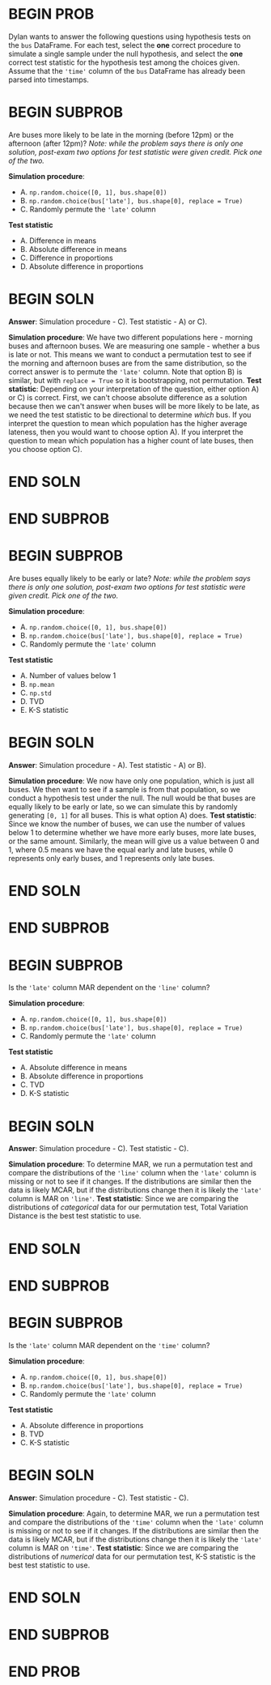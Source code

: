 # BEGIN PROB
Dylan wants to answer the following questions using hypothesis tests on the `bus` DataFrame. For each test, select the **one** correct procedure to simulate a single sample under the null hypothesis, and select the **one** correct test statistic for the hypothesis test among the choices given. Assume that the `'time'` column of the `bus` DataFrame has already been parsed into timestamps.

# BEGIN SUBPROB
Are buses more likely to be late in the morning (before $12$pm) or the afternoon (after $12$pm)?
*Note: while the problem says there is only one solution, post-exam two options for test statistic were given credit. Pick one of the two.*

**Simulation procedure**:
- A. `np.random.choice([0, 1], bus.shape[0])`
- B. `np.random.choice(bus['late'], bus.shape[0], replace = True)`
- C. Randomly permute the `'late'` column

**Test statistic**
- A. Difference in means 
- B. Absolute difference in means
- C. Difference in proportions
- D. Absolute difference in proportions
# BEGIN SOLN
**Answer**: Simulation procedure - C). Test statistic - A) or C).

**Simulation procedure**:
We have two different populations here - morning buses and afternoon buses. We are measuring one sample - whether a bus is late or not. This means we want to conduct a permutation test to see if the morning and afternoon buses are from the same distribution, so the correct answer is to permute the `'late'` column. Note that option B) is similar, but with `replace = True` so it is bootstrapping, not permutation.
**Test statistic**:
Depending on your interpretation of the question, either option A) or C) is correct. First, we can't choose absolute difference as a solution because then we can't answer when buses will be more likely to be late, as we need the test statistic to be directional to determine *which* bus. If you interpret the question to mean which population has the higher average lateness, then you would want to choose option A). If you interpret the question to mean which population has a higher count of late buses, then you choose option C).
# END SOLN
# END SUBPROB

# BEGIN SUBPROB
Are buses equally likely to be early or late?
*Note: while the problem says there is only one solution, post-exam two options for test statistic were given credit. Pick one of the two.*

**Simulation procedure**:
- A. `np.random.choice([0, 1], bus.shape[0])`
- B. `np.random.choice(bus['late'], bus.shape[0], replace = True)`
- C. Randomly permute the `'late'` column

**Test statistic**
- A. Number of values below $1$
- B. `np.mean`
- C. `np.std`
- D. TVD
- E. K-S statistic
# BEGIN SOLN
**Answer**: Simulation procedure - A). Test statistic - A) or B).

**Simulation procedure**:
We now have only one population, which is just all buses. We then want to see if a sample is from that population, so we conduct a hypothesis test under the null. The null would be that buses are equally likely to be early or late, so we can simulate this by randomly generating `[0, 1]` for all buses. This is what option A) does. 
**Test statistic**:
Since we know the number of buses, we can use the number of values below $1$ to determine whether we have more early buses, more late buses, or the same amount. Similarly, the mean will give us a value between $0$ and $1$, where $0.5$ means we have the equal early and late buses, while $0$ represents only early buses, and $1$ represents only late buses.
# END SOLN
# END SUBPROB

# BEGIN SUBPROB
Is the `'late'` column MAR dependent on the `'line'` column?

**Simulation procedure**:
- A. `np.random.choice([0, 1], bus.shape[0])`
- B. `np.random.choice(bus['late'], bus.shape[0], replace = True)`
- C. Randomly permute the `'late'` column

**Test statistic**
- A. Absolute difference in means 
- B. Absolute difference in proportions
- C. TVD
- D. K-S statistic
# BEGIN SOLN
**Answer**: Simulation procedure - C). Test statistic - C).

**Simulation procedure**:
To determine MAR, we run a permutation test and compare the distributions of the `'line'` column when the `'late'` column is missing or not to see if it changes. If the distributions are similar then the data is likely MCAR, but if the distributions change then it is likely the `'late'` column is MAR on `'line'`.
**Test statistic**:
Since we are comparing the distributions of *categorical* data for our permutation test, Total Variation Distance is the best test statistic to use.
# END SOLN
# END SUBPROB

# BEGIN SUBPROB
Is the `'late'` column MAR dependent on the `'time'` column?

**Simulation procedure**:
- A. `np.random.choice([0, 1], bus.shape[0])`
- B. `np.random.choice(bus['late'], bus.shape[0], replace = True)`
- C. Randomly permute the `'late'` column

**Test statistic**
- A. Absolute difference in proportions
- B. TVD
- C. K-S statistic
# BEGIN SOLN
**Answer**: Simulation procedure - C). Test statistic - C).

**Simulation procedure**:
Again, to determine MAR, we run a permutation test and compare the distributions of the `'time'` column when the `'late'` column is missing or not to see if it changes. If the distributions are similar then the data is likely MCAR, but if the distributions change then it is likely the `'late'` column is MAR on `'time'`.
**Test statistic**:
Since we are comparing the distributions of *numerical* data for our permutation test, K-S statistic is the best test statistic to use.
# END SOLN
# END SUBPROB
# END PROB